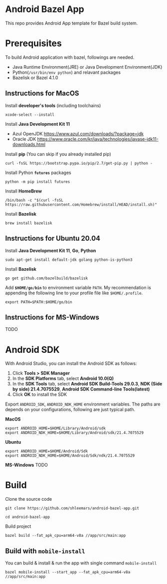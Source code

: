 # Android Bazel App
This repo provides Android App template for Bazel build system.

# Prerequisites

To build Android application with bazel, followings are needed.

- Java Runtime Environment(JRE) or Java Development Environment(JDK)
- Python(`/usr/bin/env python`) and relavant packages
- Bazelisk or Bazel 4.1.0

## Instructions for MacOS
Install **developer's tools** (including toolchains)
```shell
xcode-select --install
```

Install **Java Development Kit 11**
- Azul OpenJDK https://www.azul.com/downloads/?package=jdk
- Oracle JDK https://www.oracle.com/kr/java/technologies/javase-jdk11-downloads.html

Install **pip** (You can skip if you already installed pip) 
```shell
curl -fsSL https://bootstrap.pypa.io/pip/2.7/get-pip.py | python -
```

Install Python **`futures`** packages
```shell
python -m pip install futures
```

Install **HomeBrew**
```shell
/bin/bash -c "$(curl -fsSL https://raw.githubusercontent.com/Homebrew/install/HEAD/install.sh)"
```

Install **Bazelisk**
```shell
brew install bazelisk
```

## Instructions for Ubuntu 20.04
Install **Java Development Kit 11**, **Go**, **Python**
```shell
sudo apt-get install default-jdk golang python-is-python3
```

Install **Bazelisk**
```shell
go get github.com/bazelbuild/bazelisk
```

Add **`$HOME/go/bin`** to environment variable `PATH`. My recommendation is appending the following line to your profile file like `$HOME/.profile`.
```shell
export PATH=$PATH:$HOME/go/bin
```

## Instructions for MS-Windows
TODO

# Android SDK 

With Android Studio, you can install the Android SDK as follows:
1. Click **Tools > SDK Manager**
2. In the **SDK Platforms** tab, select **Android 10.0(Q)**
3. In the **SDK Tools** tab, select **Android SDK Build-Tools 29.0.3**, **NDK (Side by side) 21.4.7075529**, **Android SDK Command-line Tools(latest)**
4. Click **OK** to install the SDK

Export `ANDROID_SDK`, `ANDROID_NDK_HOME` environment variables. The paths are depends on your configurations, following are just typical path.

**MacOS**
```shell
export ANDROID_HOME=$HOME/Library/Android/sdk
export ANDROID_NDK_HOME=$HOME/Library/Android/sdk/21.4.7075529
```

**Ubuntu**
```shell
export ANDROID_HOME=$HOME/Android/Sdk
export ANDROID_NDK_HOME=$HOME/Android/Sdk/ndk/21.4.7075529
```

**MS-Windows**
TODO

# Build
Clone the source code
```shell
git clone https://github.com/shleemars/android-bazel-app.git
```
```shell
cd android-bazel-app
```

Build project
```shell
bazel build --fat_apk_cpu=arm64-v8a //app/src/main:app
```

## Build with `mobile-install`
You can build & install & run the app with single command `mobile-install`

```shell
bazel mobile-install --start_app --fat_apk_cpu=arm64-v8a //app/src/main:app
```
